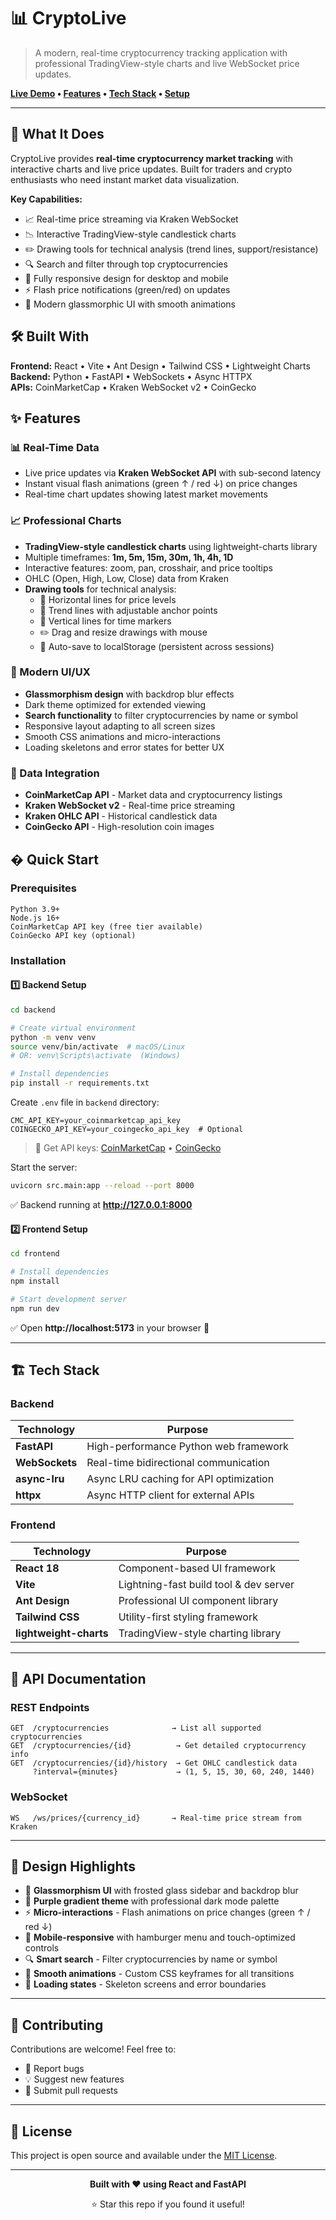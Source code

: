 # 📊 CryptoLive

> A modern, real-time cryptocurrency tracking application with professional TradingView-style charts and live WebSocket price updates.

**[Live Demo](https://crypto-live-omega.vercel.app) • [Features](#-features) • [Tech Stack](#-tech-stack) • [Setup](#-quick-start)**

---

## 🎯 What It Does

CryptoLive provides **real-time cryptocurrency market tracking** with interactive charts and live price updates. Built for traders and crypto enthusiasts who need instant market data visualization.

**Key Capabilities:**
- 📈 Real-time price streaming via Kraken WebSocket
- 📉 Interactive TradingView-style candlestick charts
- ✏️ Drawing tools for technical analysis (trend lines, support/resistance)
- 🔍 Search and filter through top cryptocurrencies
- 📱 Fully responsive design for desktop and mobile
- ⚡ Flash price notifications (green/red) on updates
- 🎨 Modern glassmorphic UI with smooth animations

## 🛠️ Built With

**Frontend:** React • Vite • Ant Design • Tailwind CSS • Lightweight Charts  
**Backend:** Python • FastAPI • WebSockets • Async HTTPX  
**APIs:** CoinMarketCap • Kraken WebSocket v2 • CoinGecko

## ✨ Features

### 📊 Real-Time Data
- Live price updates via **Kraken WebSocket API** with sub-second latency
- Instant visual flash animations (green ↑ / red ↓) on price changes
- Real-time chart updates showing latest market movements

### 📈 Professional Charts
- **TradingView-style candlestick charts** using lightweight-charts library
- Multiple timeframes: **1m, 5m, 15m, 30m, 1h, 4h, 1D**
- Interactive features: zoom, pan, crosshair, and price tooltips
- OHLC (Open, High, Low, Close) data from Kraken
- **Drawing tools** for technical analysis:
  - 📏 Horizontal lines for price levels
  - 📐 Trend lines with adjustable anchor points
  - 📍 Vertical lines for time markers
  - ✏️ Drag and resize drawings with mouse
  - 💾 Auto-save to localStorage (persistent across sessions)

### 🎨 Modern UI/UX
- **Glassmorphism design** with backdrop blur effects
- Dark theme optimized for extended viewing
- **Search functionality** to filter cryptocurrencies by name or symbol
- Responsive layout adapting to all screen sizes
- Smooth CSS animations and micro-interactions
- Loading skeletons and error states for better UX

### 📡 Data Integration
- **CoinMarketCap API** - Market data and cryptocurrency listings
- **Kraken WebSocket v2** - Real-time price streaming
- **Kraken OHLC API** - Historical candlestick data
- **CoinGecko API** - High-resolution coin images

## � Quick Start

### Prerequisites
```
Python 3.9+
Node.js 16+
CoinMarketCap API key (free tier available)
CoinGecko API key (optional)
```

### Installation

#### 1️⃣ Backend Setup

```bash
cd backend

# Create virtual environment
python -m venv venv
source venv/bin/activate  # macOS/Linux
# OR: venv\Scripts\activate  (Windows)

# Install dependencies
pip install -r requirements.txt
```

Create `.env` file in `backend` directory:
```env
CMC_API_KEY=your_coinmarketcap_api_key
COINGECKO_API_KEY=your_coingecko_api_key  # Optional
```

> 🔑 Get API keys: [CoinMarketCap](https://coinmarketcap.com/api/) • [CoinGecko](https://www.coingecko.com/en/api)

Start the server:
```bash
uvicorn src.main:app --reload --port 8000
```
✅ Backend running at **http://127.0.0.1:8000**

#### 2️⃣ Frontend Setup

```bash
cd frontend

# Install dependencies
npm install

# Start development server
npm run dev
```
✅ Open **http://localhost:5173** in your browser 🚀

---

## 🏗️ Tech Stack

### Backend
| Technology | Purpose |
|------------|---------|
| **FastAPI** | High-performance Python web framework |
| **WebSockets** | Real-time bidirectional communication |
| **async-lru** | Async LRU caching for API optimization |
| **httpx** | Async HTTP client for external APIs |

### Frontend
| Technology | Purpose |
|------------|---------|
| **React 18** | Component-based UI framework |
| **Vite** | Lightning-fast build tool & dev server |
| **Ant Design** | Professional UI component library |
| **Tailwind CSS** | Utility-first styling framework |
| **lightweight-charts** | TradingView-style charting library |

---

## 📡 API Documentation

### REST Endpoints
```
GET  /cryptocurrencies              → List all supported cryptocurrencies
GET  /cryptocurrencies/{id}          → Get detailed cryptocurrency info
GET  /cryptocurrencies/{id}/history  → Get OHLC candlestick data
     ?interval={minutes}             → (1, 5, 15, 30, 60, 240, 1440)
```

### WebSocket
```
WS   /ws/prices/{currency_id}       → Real-time price stream from Kraken
```

---

## 🎨 Design Highlights

- 🌌 **Glassmorphism UI** with frosted glass sidebar and backdrop blur
- 🌈 **Purple gradient theme** with professional dark mode palette
- ⚡ **Micro-interactions** - Flash animations on price changes (green ↑ / red ↓)
- 📱 **Mobile-responsive** with hamburger menu and touch-optimized controls
- 🔍 **Smart search** - Filter cryptocurrencies by name or symbol
- 💫 **Smooth animations** - Custom CSS keyframes for all transitions
- 🎯 **Loading states** - Skeleton screens and error boundaries

---

## 🤝 Contributing

Contributions are welcome! Feel free to:
- 🐛 Report bugs
- 💡 Suggest new features
- 🔧 Submit pull requests

---

## 📄 License

This project is open source and available under the [MIT License](LICENSE).

---

<div align="center">

**Built with ❤️ using React and FastAPI**

⭐ Star this repo if you found it useful!

</div>